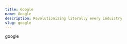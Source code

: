 ```yaml
---
title: Google
name: Google
description: Revolutionizing literally every induistry
slug: google
---
```


google